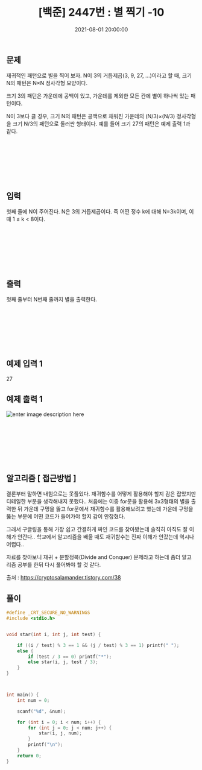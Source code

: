 ﻿---
title: "[백준] 2447번 : 별 찍기 -10 "
date: 2021-08-01 20:00:00
categories:
- 백준
tags:
- 백준
- 알고리즘
- 단계별 풀어보기
---

## 문제

재귀적인 패턴으로 별을 찍어 보자. N이 3의 거듭제곱(3, 9, 27, ...)이라고 할 때, 크기 N의 패턴은 N×N 정사각형 모양이다.

크기 3의 패턴은 가운데에 공백이 있고, 가운데를 제외한 모든 칸에 별이 하나씩 있는 패턴이다.

N이 3보다 클 경우, 크기 N의 패턴은 공백으로 채워진 가운데의 (N/3)×(N/3) 정사각형을 크기 N/3의 패턴으로 둘러싼 형태이다. 예를 들어 크기 27의 패턴은 예제 출력 1과 같다.

<br><br><br><br><br><br>

  

## 입력

첫째 줄에 N이 주어진다. N은 3의 거듭제곱이다. 즉 어떤 정수 k에 대해 N=3k이며, 이때 1 ≤ k < 8이다.

<br><br><br><br><br><br>

  

## 출력

첫째 줄부터 N번째 줄까지 별을 출력한다.

<br><br><br><br><br><br>

  

## 예제 입력 1

27
  

## 예제 출력 1

![enter image description here](https://github.com/idkim97/idkim97.github.io/blob/master/img/%EB%B3%84.png?raw=true)

<br><br><br><br><br><br>

## 알고리즘 [ 접근방법 ]

결론부터 말하면 내힘으로는 못풀었다. 재귀함수를 어떻게 활용해야 할지 감은 잡았지만 디테일한 부분을 생각해내지 못했다.. 처음에는 이중 for문을 활용해 3x3형태의 별을 출력한 뒤 가운데 구멍을 뚫고 for문에서 재귀함수를 활용해보려고 했는데 가운데 구멍을 뚫는 부분에 어떤 코드가 들어가야 할지 감이 안잡혔다.

그래서 구글링을 통해 가장 쉽고 간결하게 짜인 코드를 찾아봤는데 솔직히 아직도 잘 이해가 안간다.. 학교에서 알고리즘을 배울 때도 재귀함수는 진짜 이해가 안갔는데 역시나 어렵다..

자료를 찾아보니 재귀 + 분할정복(Divide and Conquer) 문제라고 하는데 좀더 알고리즘 공부를 한뒤 다시 풀어봐야 할 것 같다.

출처 : https://cryptosalamander.tistory.com/38

## 풀이
```c
#define _CRT_SECURE_NO_WARNINGS
#include <stdio.h>


void star(int i, int j, int test) {

	if ((i / test) % 3 == 1 && (j / test) % 3 == 1) printf(" ");
	else {
		if (test / 3 == 0) printf("*");
		else star(i, j, test / 3);
	}
}



int main() {
	int num = 0;

	scanf("%d", &num);

	for (int i = 0; i < num; i++) {
		for (int j = 0; j < num; j++) {
			star(i, j, num);
		}
		printf("\n");
	}
	return 0;
}
```
